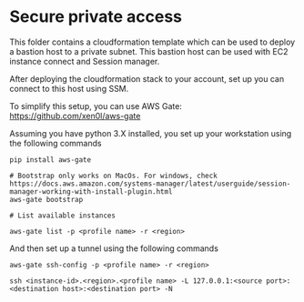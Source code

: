# Secure private access
This folder contains a cloudformation template which can be used to deploy a bastion host to a private subnet. This bastion host
can be used with EC2 instance connect and Session manager. 

After deploying the cloudformation stack to your account, set up you can connect to this host using SSM.

To simplify this setup, you can use AWS Gate: https://github.com/xen0l/aws-gate

Assuming you have python 3.X installed, you set up your workstation using the following commands
```
pip install aws-gate

# Bootstrap only works on MacOs. For windows, check https://docs.aws.amazon.com/systems-manager/latest/userguide/session-manager-working-with-install-plugin.html
aws-gate bootstrap  

# List available instances

aws-gate list -p <profile name> -r <region>
```

And then set up a tunnel using the following commands

```
aws-gate ssh-config -p <profile name> -r <region>

ssh <instance-id>.<region>.<profile name> -L 127.0.0.1:<source port>:<destination host>:<destination port> -N

```

